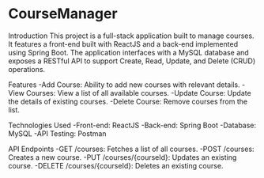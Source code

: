 # CourseManager
Introduction 
This project is a full-stack application built to manage courses. It features a front-end built with ReactJS and a back-end implemented using Spring Boot. The application interfaces with a MySQL database and exposes a RESTful API to support Create, Read, Update, and Delete (CRUD) operations.

Features
-Add Course: Ability to add new courses with relevant details.
-View Courses: View a list of all available courses.
-Update Course: Update the details of existing courses.
-Delete Course: Remove courses from the list.
    
Technologies Used
-Front-end: ReactJS
-Back-end: Spring Boot
-Database: MySQL
-API Testing: Postman 

API Endpoints
-GET /courses: Fetches a list of all courses.
-POST /courses: Creates a new course.
-PUT /courses/{courseId}: Updates an existing course.
-DELETE /courses/{courseId}: Deletes an existing course.

